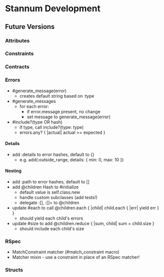 # Stannum Development

## Future Versions

### Attributes

### Constraints

### Contracts

### Errors

- #generate_message(error)
  - creates default string based on :type
- #generate_messages
  - for each error:
    - if error.message present, no change
    - set message to generate_message(error)
- #include?(type OR hash)
  - if type, call include?(type: type)
  - errors.any? { |actual| actual >= expected }

#### Details

- add :details to error hashes, default to {}
  - e.g. add(:outside_range, details: { min: 0, max: 10 })

#### Nesting

- add :path to error hashes, default to []
- add @children Hash to #initialize
  - default value is self.class.new
  - handle custom subclasses (add tests!)
  - delegate :[], :[]= to @children
- update #each to call @children.each { |child| child.each { |err| yield err } }
  - should yield each child's errors
- update #size to add @children.reduce { |sum, child| sum + child.size }
  - should include each child's size

### RSpec

- MatchConstraint matcher (#match_constraint macro)
- Matcher mixin - use a constraint in place of an RSpec matcher!

### Structs
